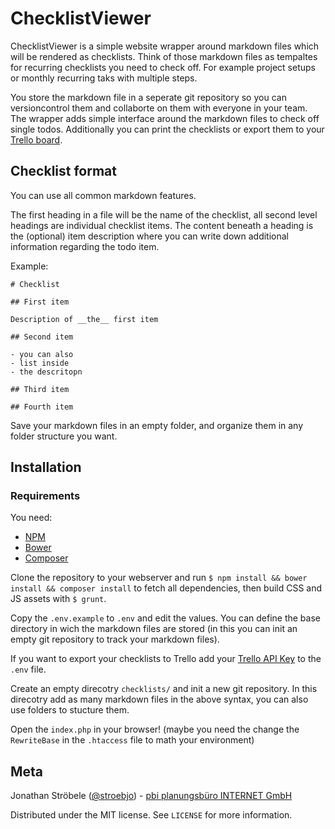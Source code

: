 # ChecklistViewer


ChecklistViewer is a simple website wrapper around markdown files which will be rendered as checklists. Think of those markdown files as tempaltes for recurring checklists you need to check off. For example project setups or monthly recurring taks with multiple steps.

You store the markdown file in a seperate git repository so you can versioncontrol them and collaborte on them with everyone in your team. The wrapper adds simple interface around the markdown files to check off single todos. Additionally you can print the checklists or export them to your [Trello board](https://trello.com).

## Checklist format

You can use all common markdown features.

The first heading in a file will be the name of the checklist, all second level headings are individual checklist items. The content beneath a heading is the (optional) item description where you can write down additional information regarding the todo item.

Example:

```
# Checklist

## First item

Description of __the__ first item

## Second item

- you can also
- list inside
- the descritopn

## Third item

## Fourth item

```

Save your markdown files in an empty folder, and organize them in any folder structure you want.


## Installation

### Requirements

You need:

- [NPM](https://www.npmjs.com/get-npm)
- [Bower](https://bower.io/)
- [Composer](https://getcomposer.org/)

Clone the repository to your webserver and run `$ npm install && bower install && composer install` to fetch all dependencies, then build CSS and JS assets with `$ grunt`.

Copy the `.env.example` to `.env` and edit the values. You can define the base directory in wich the markdown files are stored (in this you can init an empty git repository to track your markdown files).

If you want to export your checklists to Trello add your [Trello API Key](https://trello.com/app-key) to the `.env` file.

Create an empty direcotry `checklists/` and init a new git repository. In this direcotry add as many markdown files in the above syntax, you can also use folders to stucture them.

Open the `index.php` in your browser! (maybe you need the change the `RewriteBase` in the `.htaccess` file to math your environment)

## Meta

Jonathan Ströbele ([@stroebjo](https://twitter.com/stroebjo)) - [pbi planungsbüro INTERNET GmbH](https://planungsbuero.de/)

Distributed under the MIT license. See ``LICENSE`` for more information.
